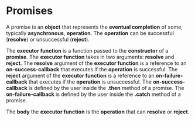 # Promises

A promise is an **object** that represents the **eventual completion** of some, typically **asynchronous**, **operation**.
The **operation** can be successful (**resolve**) or unsuccessful (**reject**).

The **executor function** is a function passed to the **constructor** of a **promise**.
The **executor function** takes in two arguments: **resolve** and **reject**.
The **resolve** argument of the **executor function** is a reference to an **on-success-callback** that executes if the **operation** is successful.
The **reject** argument of the **executor function** is a reference to an **on-failure-callback** that executes if the **operation** is unsuccessful.
The **on-success-callback** is defined by the user inside the **.then** method of a promise.
The **on-failure-callback** is defined by the user inside the **.catch** method of a promise.

The **body** the **executor function** is the **operation** that can **resolve** or **reject**.
